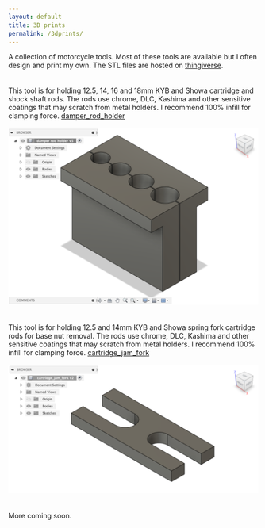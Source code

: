 ```yaml
---
layout: default
title: 3D prints
permalink: /3dprints/
---
```


A collection of motorcycle tools. Most of these tools are available but I often design and print my own. The STL files are hosted on [thingiverse](https://www.thingiverse.com/).
<br>
<br>
<br>
This tool is for holding 12.5, 14, 16 and 18mm KYB and Showa cartridge and shock shaft rods. The rods use chrome, DLC, Kashima and other sensitive coatings that may scratch from metal holders. I recommend 100% infill for clamping force. [damper_rod_holder](https://www.thingiverse.com/thing:4579504/files)
<br>
<br>
![damper_rod_holder](/assets/prints/damper_rod_holder.png)
<br>
<br>
<br>
This tool is for holding 12.5 and 14mm KYB and Showa spring fork cartridge rods for base nut removal. The rods use chrome, DLC, Kashima and other sensitive coatings that may scratch from metal holders. I recommend 100% infill for clamping force. [cartridge_jam_fork](https://www.thingiverse.com/thing:4628260)
<br>
<br>
![cartridge_jam_fork](/assets/prints/cartridge_jam_fork.png)
<br>
<br>
<br>
More coming soon.